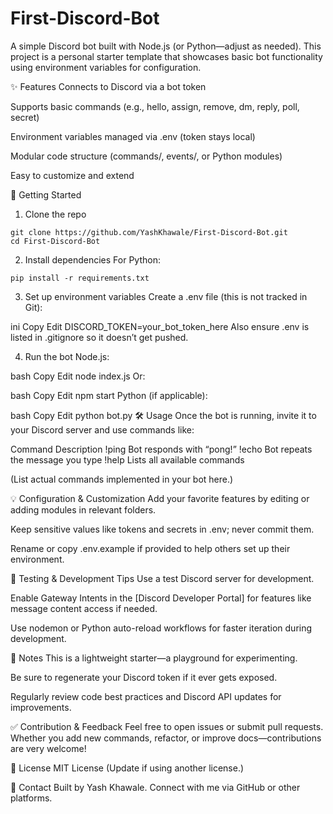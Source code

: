 ﻿# First-Discord-Bot

A simple Discord bot built with Node.js (or Python—adjust as needed). This project is a personal starter template that showcases basic bot functionality using environment variables for configuration.

✨ Features
Connects to Discord via a bot token

Supports basic commands (e.g., hello, assign, remove, dm, reply, poll, secret)

Environment variables managed via .env (token stays local)

Modular code structure (commands/, events/, or Python modules)

Easy to customize and extend

🚀 Getting Started
1. Clone the repo
<pre><code>git clone https://github.com/YashKhawale/First-Discord-Bot.git
cd First-Discord-Bot</code></pre>

2. Install dependencies
For Python:
<pre><code>pip install -r requirements.txt</code></pre>

3. Set up environment variables
Create a .env file (this is not tracked in Git):

ini
Copy
Edit
DISCORD_TOKEN=your_bot_token_here
Also ensure .env is listed in .gitignore so it doesn’t get pushed.

4. Run the bot
Node.js:

bash
Copy
Edit
node index.js
Or:

bash
Copy
Edit
npm start
Python (if applicable):

bash
Copy
Edit
python bot.py
🛠️ Usage
Once the bot is running, invite it to your Discord server and use commands like:

Command	Description
!ping	Bot responds with “pong!”
!echo <msg>	Bot repeats the message you type
!help	Lists all available commands

(List actual commands implemented in your bot here.)

💡 Configuration & Customization
Add your favorite features by editing or adding modules in relevant folders.

Keep sensitive values like tokens and secrets in .env; never commit them.

Rename or copy .env.example if provided to help others set up their environment.

🧪 Testing & Development Tips
Use a test Discord server for development.

Enable Gateway Intents in the [Discord Developer Portal] for features like message content access if needed.

Use nodemon or Python auto-reload workflows for faster iteration during development.

📝 Notes
This is a lightweight starter—a playground for experimenting.

Be sure to regenerate your Discord token if it ever gets exposed.

Regularly review code best practices and Discord API updates for improvements.

✅ Contribution & Feedback
Feel free to open issues or submit pull requests. Whether you add new commands, refactor, or improve docs—contributions are very welcome!

🧾 License
MIT License
(Update if using another license.)

👤 Contact
Built by Yash Khawale.
Connect with me via GitHub or other platforms.

